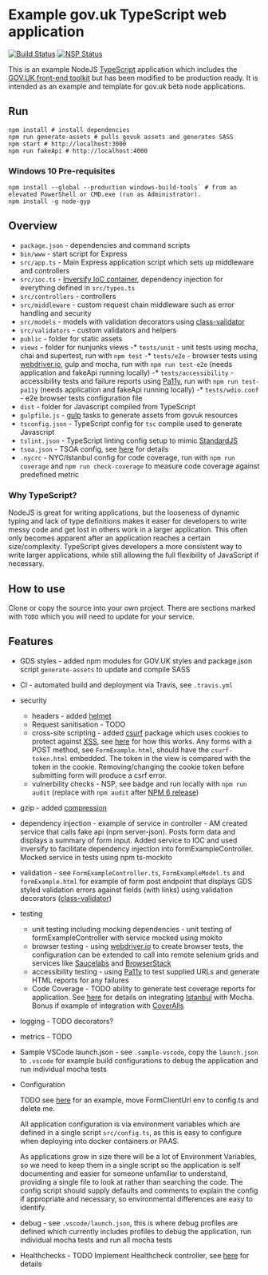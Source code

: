 # Example gov.uk TypeScript web application

[![Build Status](https://travis-ci.org/KainosSoftwareLtd/govuk_nodejs_typescript_example.svg?branch=master)](https://travis-ci.org/KainosSoftwareLtd/govuk_nodejs_typescript_example) [![NSP Status](https://nodesecurity.io/orgs/kainosnodeexamples/projects/9cbfc674-5539-4e40-bea0-c088fbfe4581/badge)](https://nodesecurity.io/orgs/kainosnodeexamples/projects/9cbfc674-5539-4e40-bea0-c088fbfe4581)

This is an example NodeJS [TypeScript](https://www.typescriptlang.org/) application which includes the [GOV.UK front-end toolkit](https://github.com/alphagov/govuk_frontend_toolkit) but has been modified to be production ready. It is intended as an example and template for gov.uk beta node applications.

## Run

```
npm install # install dependencies
npm run generate-assets # pulls govuk assets and generates SASS
npm start # http://localhost:3000
npm run fakeApi # http://localhost:4000
```

### Windows 10 Pre-requisites

```
npm install --global --production windows-build-tools` # from an elevated PowerShell or CMD.exe (run as Administrator).
npm install -g node-gyp
```

## Overview

* `package.json` - dependencies and command scripts
* `bin/www` - start script for Express
* `src/app.ts` - Main Express application script which sets up middleware and controllers
* `src/ioc.ts` - [Inversify IoC container](https://www.npmjs.com/package/inversify), dependency injection for everything defined in `src/types.ts`
* `src/controllers` - controllers
* `src/middleware` - custom request chain middleware such as error handling and security
* `src/models` - models with validation decorators using [class-validator](https://www.npmjs.com/package/class-validator)
* `src/validators` - custom validators and helpers
* `public` - folder for static assets
* `views` - folder for nunjunks views
-* `tests/unit` - unit tests using mocha, chai and supertest, run with `npm test`
-* `tests/e2e` - browser tests using [webdriver.io](http://webdriver.io/), gulp and mocha, run with `npm run test-e2e` (needs application and fakeApi running locally)
-* `tests/accessibility` - accessibility tests and failure reports using [Pa11y](http://pa11y.org/), run with `npm run test-pa11y` (needs application and fakeApi running locally)
-* `tests/wdio.conf` - e2e browser tests configuration file
* `dist` - folder for Javascript compiled from TypeScript
* `gulpfile.js` - [gulp](https://gulpjs.com/) tasks to generate assets from govuk resources
* `tsconfig.json` - TypeScript config for `tsc` compile used to generate Javascript
* `tslint.json` - TypeScript linting config setup to mimic [StandardJS](https://standardjs.com/)
* `tsoa.json` - TSOA config, see [here](https://github.com/lukeautry/tsoa) for details
* `.nycrc` - NYC/Istanbul config for code coverage, run with `npm run coverage` and `npm run check-coverage` to measure code coverage against predefined metric

### Why TypeScript?

NodeJS is great for writing applications, but the looseness of dynamic typing and lack of type definitions makes it easer for developers to write messy code and get lost in others work in a larger application. This often only becomes apparent after an application reaches a certain size/complexity. TypeScript gives developers a more consistent way to write larger applications, while still allowing the full flexibility of JavaScript if necessary.

## How to use

Clone or copy the source into your own project. There are sections marked with `TODO` which you will need to update for your service.

## Features

* GDS styles - added npm modules for GOV.UK styles and package.json script `generate-assets` to update and compile SASS
* CI - automated build and deployment via Travis, see `.travis.yml`
* security
  * headers - added [helmet](https://www.npmjs.com/package/helmet)
  * Request sanitisation - TODO
  * cross-site scripting - added [csurf](https://github.com/expressjs/csurf) package which uses cookies to protect against [XSS](https://www.owasp.org/index.php/Cross-site_Scripting_(XSS)), see [here](https://github.com/pillarjs/understanding-csrf) for how this works. Any forms with a POST method, see `FormExample.html`, should have the `csurf-token.html` embedded. The token in the view is compared with the token in the cookie. Removing/changing the cookie token before submitting form will produce a csrf error.
  * vulnerbility checks - NSP, see badge and run locally with `npm run audit` (replace with `npm audit` after [NPM 6 release](https://medium.com/npm-inc/announcing-npm-6-5d0b1799a905))
* gzip - added [compression](https://www.npmjs.com/package/compression)
* dependency injection - example of service in controller - AM created service that calls fake api (npm server-json). Posts form data and displays a summary of form input. Added service to IOC and used inversify to facilitate dependency injection into formExampleController. Mocked service in tests using npm ts-mockito
* validation - see `FormExampleController.ts`, `FormExampleModel.ts` and `formExample.html` for example of form post endpoint that displays GDS styled validation errors against fields (with links) using validation decorators ([class-validator](https://www.npmjs.com/package/class-validator))
* testing
  * unit testing including mocking dependencies - unit testing of formExampleController with service mocked using mokito
  * browser testing - using [webdriver.io](http://webdriver.io/) to create browser tests, the configuration can be extended to call into remote selenium grids and services like [Saucelabs](https://saucelabs.com/) and [BrowserStack](https://www.browserstack.com/)
  * accessibility testing - using [Pa11y](http://pa11y.org/) to test supplied URLs and generate HTML reports for any failures
  * Code Coverage - TODO ability to generate test coverage reports for application. See [here](https://istanbul.js.org/docs/tutorials/mocha/) for details on integrating  [Istanbul](https://istanbul.js.org/) with Mocha. Bonus if example of integration with [CoverAlls](https://coveralls.io/)
* logging - TODO decorators?
* metrics - TODO
* Sample VSCode launch.json - see `.sample-vscode`, copy the `launch.json` to `.vscode` for example build configurations to debug the application and run individual mocha tests
* Configuration

    TODO see [here](https://github.com/ministryofjustice/apvs-external-web/blob/develop/config.js) for an example, move FormClientUrl env to config.ts and delete me.

    All application configuration is via environment variables which are defined in a single script `src/config.ts`, as this is easy to configure when deploying into docker containers or PAAS.

    As applications grow in size there will be a lot of Environment Variables, so we need to keep them in a single script so the application is self documenting and easier for someone unfamiliar to understand, providing a single file to look at rather than searching the code. The config script should supply defaults and comments to explain the config if appropriate and necessary, so environmental differences are easy to identify.
* debug - see `.vscode/launch.json`, this is where debug profiles are defined which currently includes profiles to debug the application, run individual mocha tests and run all mocha tests
* Healthchecks - TODO Implement Healthcheck controller, see [here](https://stevenwilliamalexander.wordpress.com/2017/09/19/service-healthcheck-pattern/) for details
